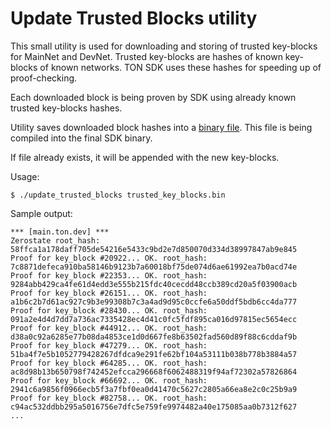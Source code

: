 # Update Trusted Blocks utility

This small utility is used for downloading and storing of trusted key-blocks for MainNet and DevNet. Trusted 
key-blocks are hashes of known key-blocks of known networks. TON SDK uses these hashes for speeding up of proof-checking.  

Each downloaded block is being proven by SDK using already known trusted key-blocks hashes.

Utility saves downloaded block hashes into a [binary file](../../ever_client/src/proofs/trusted_key_blocks.bin). This 
file is being compiled into the final SDK binary.

If file already exists, it will be appended with the new key-blocks.

Usage:
```shell
$ ./update_trusted_blocks trusted_key_blocks.bin
```

Sample output:
```
*** [main.ton.dev] ***
Zerostate root_hash: 58ffca1a178daff705de54216e5433c9bd2e7d850070d334d38997847ab9e845
Proof for key_block #20922... OK. root_hash: 7c8871defeca910ba58146b9123b7a60018bf75de074d6ae61992ea7b0acd74e
Proof for key_block #22353... OK. root_hash: 9284abb429ca4fe61d4edd3e555b215fdc40cecdd48ccb389cd20a5f03900acb
Proof for key_block #26151... OK. root_hash: a1b6c2b7d61ac927c9b3e99308b7c3a4ad9d95c0ccfe6a50ddf5bdb6cc4da777
Proof for key_block #28430... OK. root_hash: 091a2e4d4d7dd7a736ac7335428ec4d41c0fc5fdf895ca016d97815ec5654ecc
Proof for key_block #44912... OK. root_hash: d38a0c92a6285e77b08da4853ce1d0d667fe8b63502fad560d89f88c6cddaf9b
Proof for key_block #47279... OK. root_hash: 51ba4f7e5b1052779428267dfdca9e291fe62bf104a53111b038b778b3884a57
Proof for key_block #64285... OK. root_hash: ac8d98b13b650798f742452efcca296668f6062488319f94af72302a57826864
Proof for key_block #66692... OK. root_hash: 2941c6a9856f0966ecb5f3a7fbf0ea0d41470c5627c2805a66ea8e2c0c25b9a9
Proof for key_block #82758... OK. root_hash: c94ac532ddbb295a5016756e7dfc5e759fe9974482a40e175085aa0b7312f627
...
```
